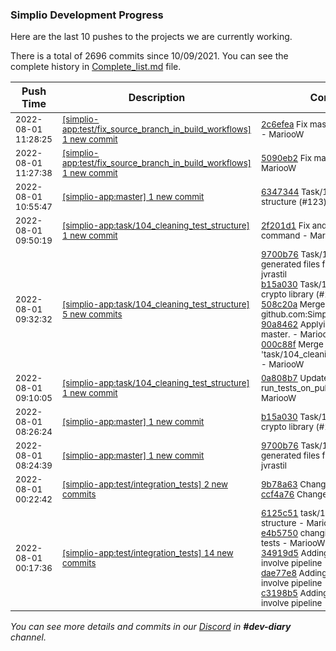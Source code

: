 
### Simplio Development Progress

Here are the last 10 pushes to the projects we are currently working.

There is a total of 2696 commits since 10/09/2021. You can see the complete history in
 [Complete_list.md](Complete_list.md) file.

| Push Time | Description | Commits |
| --- | --- | --- |
| <sub>2022-08-01 11:28:25</sub> | <sub>[[simplio-app:test/fix\_source\_branch\_in\_build\_workflows] 1 new commit](https://github.com/SimplioOfficial/simplio-app/commit/2c6efeaf2e7b18d35ab5e62a69f7046b5f0d099e)</sub> | <sub>[2c6efea](https://github.com/SimplioOfficial/simplio-app/commit/2c6efeaf2e7b18d35ab5e62a69f7046b5f0d099e) Fix master branch tests #2 - MariooW</sub> |
| <sub>2022-08-01 11:27:38</sub> | <sub>[[simplio-app:test/fix\_source\_branch\_in\_build\_workflows] 1 new commit](https://github.com/SimplioOfficial/simplio-app/commit/5090eb27e64d59e4d08b97a49e13056f99228328)</sub> | <sub>[5090eb2](https://github.com/SimplioOfficial/simplio-app/commit/5090eb27e64d59e4d08b97a49e13056f99228328) Fix master branch tests - MariooW</sub> |
| <sub>2022-08-01 10:55:47</sub> | <sub>[[simplio-app:master] 1 new commit](https://github.com/SimplioOfficial/simplio-app/commit/6347344dc9696cb88e40410c83ffe5d04015bafc)</sub> | <sub>[6347344](https://github.com/SimplioOfficial/simplio-app/commit/6347344dc9696cb88e40410c83ffe5d04015bafc) Task/104 cleaning test structure (#123) - MariooW</sub> |
| <sub>2022-08-01 09:50:19</sub> | <sub>[[simplio-app:task/104\_cleaning\_test\_structure] 1 new commit](https://github.com/SimplioOfficial/simplio-app/commit/2f201d18d9be587c9058e38d834a526d0eab9da5)</sub> | <sub>[2f201d1](https://github.com/SimplioOfficial/simplio-app/commit/2f201d18d9be587c9058e38d834a526d0eab9da5) Fix android tests command - MariooW</sub> |
| <sub>2022-08-01 09:32:32</sub> | <sub>[[simplio-app:task/104\_cleaning\_test\_structure] 5 new commits](https://github.com/SimplioOfficial/simplio-app/compare/0a808b706a11...000c88f15684)</sub> | <sub>[9700b76](https://github.com/SimplioOfficial/simplio-app/commit/9700b76d1c37bde6e74fafeb60d57a9959b2ffaf) Task/106 remove generated files from git (#115) - jvrastil<br>[b15a030](https://github.com/SimplioOfficial/simplio-app/commit/b15a030a262e2046ce71f99b72cc8376423aaa1c) Task/110 initializing crypto library (#114) - jvrastil<br>[508c20a](https://github.com/SimplioOfficial/simplio-app/commit/508c20a82549e1f3f76b2f350c892b8b4d83a247) Merge branch 'master' of github.com:SimplioOffi... - MariooW<br>[90a8462](https://github.com/SimplioOfficial/simplio-app/commit/90a8462b9acd85dba8d1bcc0d1a651cc5e204bf5) Applying changes from master. - MariooW<br>[000c88f](https://github.com/SimplioOfficial/simplio-app/commit/000c88f1568409f024ff4fb120876b4eb167f45f) Merge branch 'task/104_cleaning_test_structure'... - MariooW</sub> |
| <sub>2022-08-01 09:10:05</sub> | <sub>[[simplio-app:task/104\_cleaning\_test\_structure] 1 new commit](https://github.com/SimplioOfficial/simplio-app/commit/0a808b706a114c4c4d50ee5587f48f8e82ca70d8)</sub> | <sub>[0a808b7](https://github.com/SimplioOfficial/simplio-app/commit/0a808b706a114c4c4d50ee5587f48f8e82ca70d8) Update run_tests_on_pull_request.yml - MariooW</sub> |
| <sub>2022-08-01 08:26:24</sub> | <sub>[[simplio-app:master] 1 new commit](https://github.com/SimplioOfficial/simplio-app/commit/b15a030a262e2046ce71f99b72cc8376423aaa1c)</sub> | <sub>[b15a030](https://github.com/SimplioOfficial/simplio-app/commit/b15a030a262e2046ce71f99b72cc8376423aaa1c) Task/110 initializing crypto library (#114) - jvrastil</sub> |
| <sub>2022-08-01 08:24:39</sub> | <sub>[[simplio-app:master] 1 new commit](https://github.com/SimplioOfficial/simplio-app/commit/9700b76d1c37bde6e74fafeb60d57a9959b2ffaf)</sub> | <sub>[9700b76](https://github.com/SimplioOfficial/simplio-app/commit/9700b76d1c37bde6e74fafeb60d57a9959b2ffaf) Task/106 remove generated files from git (#115) - jvrastil</sub> |
| <sub>2022-08-01 00:22:42</sub> | <sub>[[simplio-app:test/integration\_tests] 2 new commits](https://github.com/SimplioOfficial/simplio-app/compare/d7611040d483...ccf4a76440a7)</sub> | <sub>[9b78a63](https://github.com/SimplioOfficial/simplio-app/commit/9b78a630b06783d609bc8aa9b2a952ecfcfd40e2) Changes#2 - MariooW<br>[ccf4a76](https://github.com/SimplioOfficial/simplio-app/commit/ccf4a76440a7deeb11d2a8e8ebae6a70c0a0ef75) Changes#3 - MariooW</sub> |
| <sub>2022-08-01 00:17:36</sub> | <sub>[[simplio-app:test/integration\_tests] 14 new commits](https://github.com/SimplioOfficial/simplio-app/compare/2b20a0938bb0...d7611040d483)</sub> | <sub>[6125c51](https://github.com/SimplioOfficial/simplio-app/commit/6125c51635df74f4b8b5d316fbade907af86f7f2) task/108 cleaning test structure - MariooW<br>[e4b5750](https://github.com/SimplioOfficial/simplio-app/commit/e4b57507f706f88deda5adf82514040c308c7870) changing branch from tests - MariooW<br>[34919d5](https://github.com/SimplioOfficial/simplio-app/commit/34919d55694cf70aa5bef5f3f2daed651647a6b3) Adding test branches to involve pipeline - MariooW<br>[dae77e8](https://github.com/SimplioOfficial/simplio-app/commit/dae77e8743adf00ff4105a70406cabcdfda67fe3) Adding task branches to involve pipeline - MariooW<br>[c3198b5](https://github.com/SimplioOfficial/simplio-app/commit/c3198b566dd59a1cf3ad7275ec3d7d4979ee9b4c) Adding task branches to involve pipeline - MariooW</sub> |

_You can see more details and commits in our [Discord](https://discord.gg/aKhjuwZmdP) in **#dev-diary** channel._
